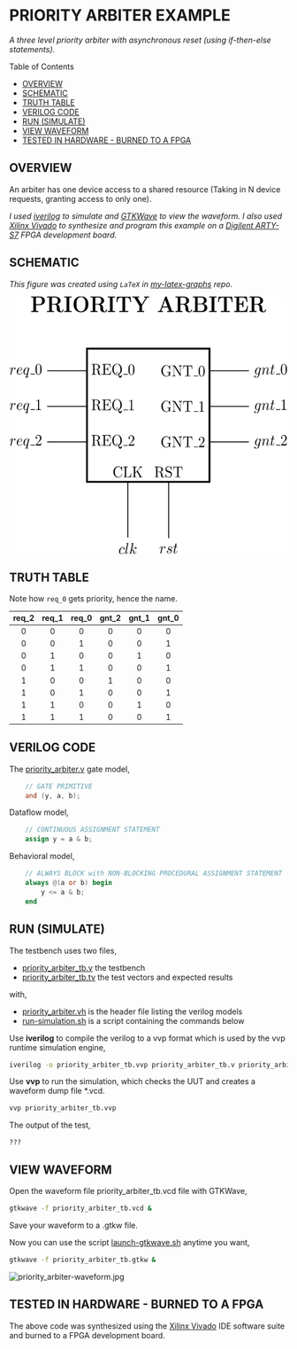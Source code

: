 # PRIORITY ARBITER EXAMPLE

_A three level priority arbiter with asynchronous reset
(using if-then-else statements)._

Table of Contents

* [OVERVIEW](https://github.com/JeffDeCola/my-verilog-examples/tree/master/sequential-logic/arbiters/priority_arbiter#overview)
* [SCHEMATIC](https://github.com/JeffDeCola/my-verilog-examples/tree/master/sequential-logic/arbiters/priority_arbiter#schematic)
* [TRUTH TABLE](https://github.com/JeffDeCola/my-verilog-examples/tree/master/sequential-logic/arbiters/priority_arbiter#truth-table)
* [VERILOG CODE](https://github.com/JeffDeCola/my-verilog-examples/tree/master/sequential-logic/arbiters/priority_arbiter#verilog-code)
* [RUN (SIMULATE)](https://github.com/JeffDeCola/my-verilog-examples/tree/master/sequential-logic/arbiters/priority_arbiter#run-simulate)
* [VIEW WAVEFORM](https://github.com/JeffDeCola/my-verilog-examples/tree/master/sequential-logic/arbiters/priority_arbiter#view-waveform)
* [TESTED IN HARDWARE - BURNED TO A FPGA](https://github.com/JeffDeCola/my-verilog-examples/tree/master/sequential-logic/arbiters/priority_arbiter#tested-in-hardware---burned-to-a-fpga)

## OVERVIEW

An arbiter has one device access to a shared resource (Taking in N device
requests, granting access to only one).

_I used
[iverilog](https://github.com/JeffDeCola/my-cheat-sheets/tree/master/hardware/tools/simulation/iverilog-cheat-sheet)
to simulate and
[GTKWave](https://github.com/JeffDeCola/my-cheat-sheets/tree/master/hardware/tools/simulation/gtkwave-cheat-sheet)
to view the waveform. I also used
[Xilinx Vivado](https://github.com/JeffDeCola/my-cheat-sheets/tree/master/hardware/tools/synthesis/xilinx-vivado-cheat-sheet)
to synthesize and program this example on a
[Digilent ARTY-S7](https://github.com/JeffDeCola/my-cheat-sheets/tree/master/hardware/development/fpga-development-boards/digilent-arty-s7-cheat-sheet)
FPGA development board._

## SCHEMATIC

_This figure was created using `LaTeX` in
[my-latex-graphs](https://github.com/JeffDeCola/my-latex-graphs/tree/master/mathematics/applied/electrical-engineering/sequential-logic/priority-arbiter)
repo._

<p align="center">
    <img src="svgs/priority-arbiter.svg"
    align="middle"
</p>

## TRUTH TABLE

Note how `req_0` gets priority, hence the name.

| req_2 | req_1 | req_0 | gnt_2 | gnt_1 | gnt_0 |
|:-----:|:-----:|:-----:|:-----:|:-----:|:-----:|
|   0   |   0   |   0   |   0   |   0   |   0   |
|   0   |   0   |   1   |   0   |   0   |   1   |
|   0   |   1   |   0   |   0   |   1   |   0   |
|   0   |   1   |   1   |   0   |   0   |   1   |
|   1   |   0   |   0   |   1   |   0   |   0   |
|   1   |   0   |   1   |   0   |   0   |   1   |
|   1   |   1   |   0   |   0   |   1   |   0   |
|   1   |   1   |   1   |   0   |   0   |   1   |

## VERILOG CODE

The
[priority_arbiter.v](https://github.com/JeffDeCola/my-verilog-examples/blob/master/sequential-logic/arbiters/priority_arbiter/priority_arbiter.v)
gate model,

```verilog
    // GATE PRIMITIVE
    and (y, a, b);
```

Dataflow model,

```verilog
    // CONTINUOUS ASSIGNMENT STATEMENT
    assign y = a & b;
```

Behavioral model,

```verilog
    // ALWAYS BLOCK with NON-BLOCKING PROCEDURAL ASSIGNMENT STATEMENT
    always @(a or b) begin
        y <= a & b;
    end
```

## RUN (SIMULATE)

The testbench uses two files,

* [priority_arbiter_tb.v](https://github.com/JeffDeCola/my-verilog-examples/blob/master/sequential-logic/arbiters/priority_arbiter/priority_arbiter_tb.v)
  the testbench
* [priority_arbiter_tb.tv](https://github.com/JeffDeCola/my-verilog-examples/blob/master/sequential-logic/arbiters/priority_arbiter/priority_arbiter_tb.tv)
  the test vectors and expected results

with,

* [priority_arbiter.vh](https://github.com/JeffDeCola/my-verilog-examples/blob/master/sequential-logic/arbiters/priority_arbiter/priority_arbiter.vh)
  is the header file listing the verilog models
* [run-simulation.sh](https://github.com/JeffDeCola/my-verilog-examples/blob/master/sequential-logic/arbiters/priority_arbiter/run-simulation.sh)
  is a script containing the commands below

Use **iverilog** to compile the verilog to a vvp format
which is used by the vvp runtime simulation engine,

```bash
iverilog -o priority_arbiter_tb.vvp priority_arbiter_tb.v priority_arbiter.vh
```

Use **vvp** to run the simulation, which checks the UUT
and creates a waveform dump file *.vcd.

```bash
vvp priority_arbiter_tb.vvp
```

The output of the test,

```text
???
```

## VIEW WAVEFORM

Open the waveform file priority_arbiter_tb.vcd file with GTKWave,

```bash
gtkwave -f priority_arbiter_tb.vcd &
```

Save your waveform to a .gtkw file.

Now you can use the script
[launch-gtkwave.sh](https://github.com/JeffDeCola/my-verilog-examples/blob/master/launch-GTKWave-script/launch-gtkwave.sh)
anytime you want,

```bash
gtkwave -f priority_arbiter_tb.gtkw &
```

![priority_arbiter-waveform.jpg](../../../docs/pics/basic-code/priority_arbiter-waveform.jpg)

## TESTED IN HARDWARE - BURNED TO A FPGA

The above code was synthesized using the
[Xilinx Vivado](https://github.com/JeffDeCola/my-cheat-sheets/tree/master/hardware/tools/synthesis/xilinx-vivado-cheat-sheet)
IDE software suite and burned to a FPGA development board.
